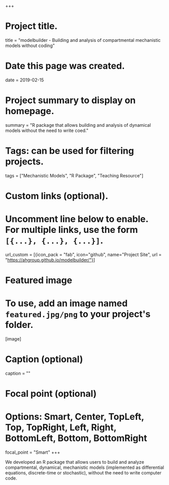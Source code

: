 +++
# Project title.
title = "modelbuilder - Building and analysis of compartmental mechanistic models without coding"

# Date this page was created.
date = 2019-02-15

# Project summary to display on homepage.
summary = "R package that allows building and analysis of dynamical models without the need to write coed."

# Tags: can be used for filtering projects.
tags = ["Mechanistic Models", "R Package", "Teaching Resource"]

# Custom links (optional).
#   Uncomment line below to enable. For multiple links, use the form `[{...}, {...}, {...}]`.
url_custom = [{icon_pack = "fab", icon="github", name="Project Site", url = "https://ahgroup.github.io/modelbuilder/"}]


# Featured image
# To use, add an image named `featured.jpg/png` to your project's folder. 
[image]
  # Caption (optional)
  caption = ""
  # Focal point (optional)
  # Options: Smart, Center, TopLeft, Top, TopRight, Left, Right, BottomLeft, Bottom, BottomRight
  focal_point = "Smart"
+++

We developed an R package that allows users to build and analyze compartmental, dynamical, mechanistic models (implemented as differential equations, discrete-time or stochastic), without the need to write computer code. 
